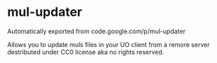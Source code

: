 # mul-updater
Automatically exported from code.google.com/p/mul-updater

Allows you to update muls files in your UO client from a remore server destributed under CC0 license aka no rights reserved.
